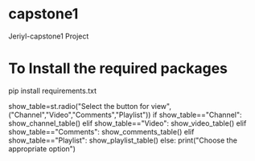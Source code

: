 # capstone1
Jeriyl-capstone1 Project

# To Install the required packages
pip install requirements.txt

show_table=st.radio("Select the button for view",("Channel","Video","Comments","Playlist"))
        if show_table=="Channel":
            show_channel_table()
        elif show_table=="Video":
            show_video_table()
        elif show_table=="Comments":
            show_comments_table()
        elif show_table=="Playlist":
            show_playlist_table()
        else:
            print("Choose the appropriate option")

